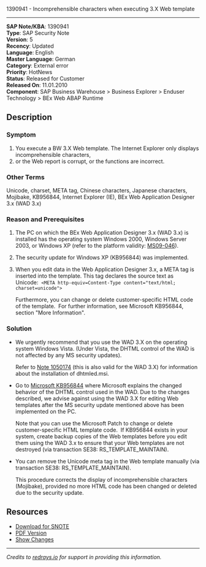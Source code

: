 1390941 - Incomprehensible characters when executing 3.X Web template

---

**SAP Note/KBA**: 1390941  
**Type**: SAP Security Note  
**Version**: 5  
**Recency**: Updated  
**Language**: English  
**Master Language**: German  
**Category**: External error  
**Priority**: HotNews  
**Status**: Released for Customer  
**Released On**: 11.01.2010  
**Component**: SAP Business Warehouse > Business Explorer > Enduser Technology > BEx Web ABAP Runtime

## Description

### Symptom

1. You execute a BW 3.X Web template. The Internet Explorer only displays incomprehensible characters,  
2. or the Web report is corrupt, or the functions are incorrect.

### Other Terms

Unicode, charset, META tag, Chinese characters, Japanese characters, Mojibake, KB956844, Internet Explorer (IE), BEx Web Application Designer 3.x (WAD 3.x)

### Reason and Prerequisites

1. The PC on which the BEx Web Application Designer 3.x (WAD 3.x) is installed has the operating system Windows 2000, Windows Server 2003, or Windows XP (refer to the platform validity: [MS09-046](http://www.microsoft.com/technet/security/bulletin/MS09-046.mspx)).

2. The security update for Windows XP (KB956844) was implemented.

3. When you edit data in the Web Application Designer 3.x, a META tag is inserted into the template. This tag declares the source text as Unicode:  `<META http-equiv=Content-Type content="text/html; charset=unicode">`  

   Furthermore, you can change or delete customer-specific HTML code of the template.  For further information, see Microsoft KB956844, section "More Information".

### Solution

- We urgently recommend that you use the WAD 3.X on the operating system Windows Vista. (Under Vista, the DHTML control of the WAD is not affected by any MS security updates).

  Refer to [Note 1050174](https://me.sap.com/notes/1050174) (this is also valid for the WAD 3.X) for information about the installation of dhtmled.msi.

- Go to [Microsoft KB956844](http://support.microsoft.com/kb/956844) where Microsoft explains the changed behavior of the DHTML control used in the WAD. Due to the changes described, we advise against using the WAD 3.X for editing Web templates after the MS security update mentioned above has been implemented on the PC.

  Note that you can use the Microsoft Patch to change or delete customer-specific HTML template code.  If KB956844 exists in your system, create backup copies of the Web templates before you edit them using the WAD 3.x to ensure that your Web templates are not destroyed (via transaction SE38: RS_TEMPLATE_MAINTAIN).

- You can remove the Unicode meta tag in the Web template manually (via transaction SE38: RS_TEMPLATE_MAINTAIN).

  This procedure corrects the display of incomprehensible characters (Mojibake), provided no more HTML code has been changed or deleted due to the security update.

## Resources

- [Download for SNOTE](https://notesdownloads.sap.com/note/0040000016879662017)  
- [PDF Version](https://userapps.support.sap.com/sap/support/sfm/notes/print/0001390941?language=en-US&token=E5E5368A0F46D69FEAB614F91BD8B9CD)  
- [Show Changes](https://me.sap.com/notesLatestChanges/0001390941/E/diff)

---

*Credits to [redrays.io](https://redrays.io) for support in providing this information.*